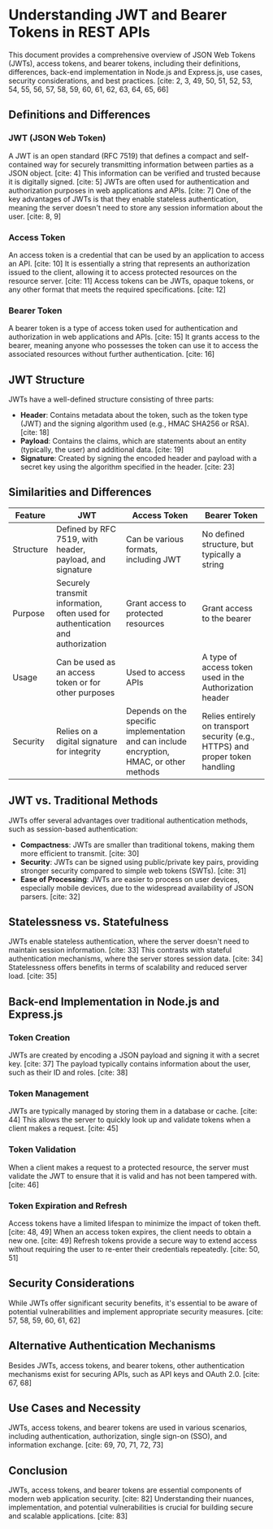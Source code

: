 # Understanding JWT and Bearer Tokens in REST APIs

This document provides a comprehensive overview of JSON Web Tokens (JWTs), access tokens, and bearer tokens, including their definitions, differences, back-end implementation in Node.js and Express.js, use cases, security considerations, and best practices. [cite: 2, 3, 49, 50, 51, 52, 53, 54, 55, 56, 57, 58, 59, 60, 61, 62, 63, 64, 65, 66]

## Definitions and Differences

### JWT (JSON Web Token)

A JWT is an open standard (RFC 7519) that defines a compact and self-contained way for securely transmitting information between parties as a JSON object. [cite: 4] This information can be verified and trusted because it is digitally signed. [cite: 5] JWTs are often used for authentication and authorization purposes in web applications and APIs. [cite: 7] One of the key advantages of JWTs is that they enable stateless authentication, meaning the server doesn't need to store any session information about the user. [cite: 8, 9]

### Access Token

An access token is a credential that can be used by an application to access an API. [cite: 10] It is essentially a string that represents an authorization issued to the client, allowing it to access protected resources on the resource server. [cite: 11] Access tokens can be JWTs, opaque tokens, or any other format that meets the required specifications. [cite: 12]

### Bearer Token

A bearer token is a type of access token used for authentication and authorization in web applications and APIs. [cite: 15] It grants access to the bearer, meaning anyone who possesses the token can use it to access the associated resources without further authentication. [cite: 16]

## JWT Structure

JWTs have a well-defined structure consisting of three parts:

- **Header**: Contains metadata about the token, such as the token type (JWT) and the signing algorithm used (e.g., HMAC SHA256 or RSA). [cite: 18]
- **Payload**: Contains the claims, which are statements about an entity (typically, the user) and additional data. [cite: 19]
- **Signature**: Created by signing the encoded header and payload with a secret key using the algorithm specified in the header. [cite: 23]

## Similarities and Differences

| Feature   | JWT                                                                            | Access Token                                                                              | Bearer Token                                                                  |
| --------- | ------------------------------------------------------------------------------ | ----------------------------------------------------------------------------------------- | ----------------------------------------------------------------------------- |
| Structure | Defined by RFC 7519, with header, payload, and signature                       | Can be various formats, including JWT                                                     | No defined structure, but typically a string                                  |
| Purpose   | Securely transmit information, often used for authentication and authorization | Grant access to protected resources                                                       | Grant access to the bearer                                                    |
| Usage     | Can be used as an access token or for other purposes                           | Used to access APIs                                                                       | A type of access token used in the Authorization header                       |
| Security  | Relies on a digital signature for integrity                                    | Depends on the specific implementation and can include encryption, HMAC, or other methods | Relies entirely on transport security (e.g., HTTPS) and proper token handling |

## JWT vs. Traditional Methods

JWTs offer several advantages over traditional authentication methods, such as session-based authentication:

- **Compactness**: JWTs are smaller than traditional tokens, making them more efficient to transmit. [cite: 30]
- **Security**: JWTs can be signed using public/private key pairs, providing stronger security compared to simple web tokens (SWTs). [cite: 31]
- **Ease of Processing**: JWTs are easier to process on user devices, especially mobile devices, due to the widespread availability of JSON parsers. [cite: 32]

## Statelessness vs. Statefulness

JWTs enable stateless authentication, where the server doesn't need to maintain session information. [cite: 33] This contrasts with stateful authentication mechanisms, where the server stores session data. [cite: 34] Statelessness offers benefits in terms of scalability and reduced server load. [cite: 35]

## Back-end Implementation in Node.js and Express.js

### Token Creation

JWTs are created by encoding a JSON payload and signing it with a secret key. [cite: 37] The payload typically contains information about the user, such as their ID and roles. [cite: 38]

### Token Management

JWTs are typically managed by storing them in a database or cache. [cite: 44] This allows the server to quickly look up and validate tokens when a client makes a request. [cite: 45]

### Token Validation

When a client makes a request to a protected resource, the server must validate the JWT to ensure that it is valid and has not been tampered with. [cite: 46]

### Token Expiration and Refresh

Access tokens have a limited lifespan to minimize the impact of token theft. [cite: 48, 49] When an access token expires, the client needs to obtain a new one. [cite: 49] Refresh tokens provide a secure way to extend access without requiring the user to re-enter their credentials repeatedly. [cite: 50, 51]

## Security Considerations

While JWTs offer significant security benefits, it's essential to be aware of potential vulnerabilities and implement appropriate security measures. [cite: 57, 58, 59, 60, 61, 62]

## Alternative Authentication Mechanisms

Besides JWTs, access tokens, and bearer tokens, other authentication mechanisms exist for securing APIs, such as API keys and OAuth 2.0. [cite: 67, 68]

## Use Cases and Necessity

JWTs, access tokens, and bearer tokens are used in various scenarios, including authentication, authorization, single sign-on (SSO), and information exchange. [cite: 69, 70, 71, 72, 73]

## Conclusion

JWTs, access tokens, and bearer tokens are essential components of modern web application security. [cite: 82] Understanding their nuances, implementation, and potential vulnerabilities is crucial for building secure and scalable applications. [cite: 83]
